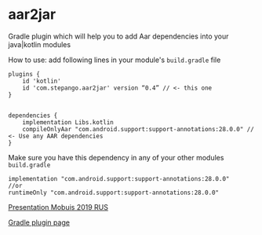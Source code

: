 # aar2jar
Gradle plugin which will help you to add Aar dependencies into your java|kotlin modules


How to use: add following lines in your module's `build.gradle` file
```
plugins {
	id 'kotlin'
	id 'com.stepango.aar2jar' version “0.4” // <- this one
}


dependencies {
	implementation Libs.kotlin
	compileOnlyAar "com.android.support:support-annotations:28.0.0" // <- Use any AAR dependencies
}
```
Make sure you have this dependency in any of your other modules `build.gradle`

```
implementation "com.android.support:support-annotations:28.0.0"
//or 
runtimeOnly "com.android.support:support-annotations:28.0.0"
```
[Presentation Mobuis 2019 RUS](https://drive.google.com/open?id=1r68gebquy6nSALzrCyP3kpK14tFL51pd)

[Gradle plugin page](https://plugins.gradle.org/plugin/com.stepango.aar2jar)
